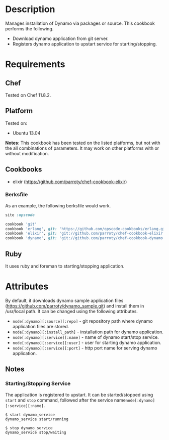 Description
===========

Manages installation of Dynamo via packages or source.
This cookbook performs the following.
- Download dynamo application from git server.
- Registers dynamo application to upstart service for starting/stopping.

Requirements
============

## Chef

Tested on Chef 11.8.2.

## Platform

Tested on:

* Ubuntu 13.04

**Notes**: This cookbook has been tested on the listed platforms, but not with the all combinations of parameters. It may work on other platforms with or without modification.

## Cookbooks

* elixir (https://github.com/parroty/chef-cookbook-elixir)

### Berksfile
As an example, the following berksfile would work.

```ruby
site :opscode

cookbook 'git'
cookbook 'erlang', git: 'https://github.com/opscode-cookbooks/erlang.git'
cookbook 'elixir', git: 'git://github.com/parroty/chef-cookbook-elixir.git'
cookbook 'dynamo', git: 'git://github.com/parroty/chef-cookbook-dynamo.git'
```

## Ruby
It uses ruby and foreman to starting/stopping application.

Attributes
==========
By default, it downloads dynamo sample application files (https://github.com/parroty/dynamo_sample.git) and install them in /usr/local path. It can be changed using the following attributes.

* `node[:dynamo][:source][:repo]` - git repository path where dynamo application files are stored.
* `node[:dynamo][:install_path]` - installation path for dynamo application.
* `node[:dynamo][:service][:name]` - name of dynamo start/stop service.
* `node[:dynamo][:service][:user]` - user for starting dynamo application.
* `node[:dynamo][:service][:port]` - http port name for serving dynamo application.

## Notes
### Starting/Stopping Service
The application is registered to upstart. It can be started/stopped using `start` and `stop` command, followed after the service name`node[:dynamo][:service][:name]`.

```Shell
$ start dynamo_service
dynamo_service start/running

$ stop dynamo_service
dynamo_service stop/waiting
```
